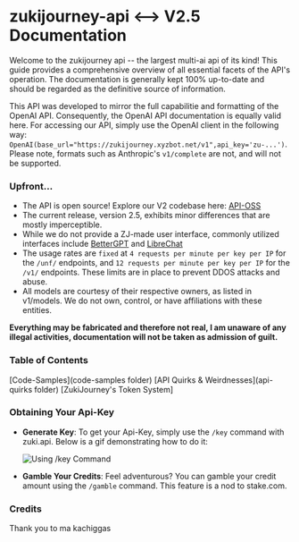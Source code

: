 # zukijourney-api <--> V2.5 Documentation

Welcome to the zukijourney api -- the largest multi-ai api of its kind! This guide provides a comprehensive overview of all essential facets of the API's operation. The documentation is generally kept 100% up-to-date and should be regarded as the definitive source of information.

This API was developed to mirror the full capabilitie and formatting of the OpenAI API. Consequently, the OpenAI API documentation is equally valid here. For accessing our API, simply use the OpenAI client in the following way: `OpenAI(base_url="https://zukijourney.xyzbot.net/v1",api_key='zu-...')`. Please note, formats such as Anthropic's `v1/complete` are not, and will not be supported.

### Upfront...

- The API is open source! Explore our V2 codebase here: [API-OSS](https://github.com/zukijourney/api-oss)
- The current release, version 2.5, exhibits minor differences that are mostly imperceptible.
- While we do not provide a ZJ-made user interface, commonly utilized interfaces include [BetterGPT](https://bettergpt.chat) and [LibreChat](https://librechat-librechat.hf.space/login)
- The usage rates are `fixed` at `4 requests per minute per key per IP` for the `/unf/` endpoints, and `12 requests per minute per key per IP` for the `/v1/` endpoints. These limits are in place to prevent DDOS attacks and abuse.
- All models are courtesy of their respective owners, as listed in v1/models. We do not own, control, or have affiliations with these entities.

**Everything may be fabricated and therefore not real, I am unaware of any illegal activities, documentation will not be taken as admission of guilt.**

### Table of Contents

[Code-Samples](code-samples folder)
[API Quirks & Weirdnesses](api-quirks folder)
[ZukiJourney's Token System]

### Obtaining Your Api-Key

- **Generate Key**: To get your Api-Key, simply use the `/key` command with zuki.api. Below is a gif demonstrating how to do it:

  ![Using /key Command](https://cdn.discordapp.com/attachments/1104609262954622996/1172782458580766730/ezgif.com-video-to-gif.gif?ex=66425987&is=66410807&hm=d438de97724fba4c55c5d36321bccdaaffa1b5317ca0071c13171d7d991cb8c8&)

- **Gamble Your Credits**: Feel adventurous? You can gamble your credit amount using the `/gamble` command. This feature is a nod to stake.com.

### Credits

Thank you to ma kachiggas

